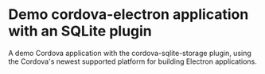 # Demo cordova-electron application with an SQLite plugin
A demo Cordova application with the cordova-sqlite-storage plugin, using the Cordova's newest supported platform for building Electron applications.